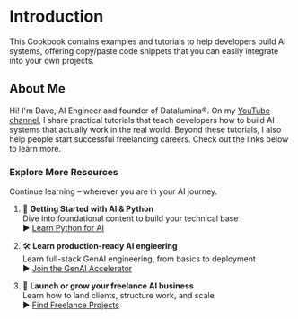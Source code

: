 # Introduction

This Cookbook contains examples and tutorials to help developers build AI systems, offering copy/paste code snippets that you can easily integrate into your own projects.

## About Me

Hi! I'm Dave, AI Engineer and founder of Datalumina®. On my [YouTube channel](https://www.youtube.com/@daveebbelaar?sub_confirmation=1), I share practical tutorials that teach developers how to build AI systems that actually work in the real world. Beyond these tutorials, I also help people start successful freelancing careers. Check out the links below to learn more.

### Explore More Resources

Continue learning – wherever you are in your AI journey.  

1. 🧠 **Getting Started with AI & Python**     
   Dive into foundational content to build your technical base  
   ▶︎ [Learn Python for AI](https://go.datalumina.com/XRPBiLb)

2. 🛠️ **Learn production-ready AI engieering**   
   Learn full-stack GenAI engineering, from basics to deployment  
   ▶︎ [Join the GenAI Accelerator](https://go.datalumina.com/CkIsMAK)

3. 💸 **Launch or grow your freelance AI business**     
   Learn how to land clients, structure work, and scale  
   ▶︎ [Find Freelance Projects](https://go.datalumina.com/MVWhVn9)
